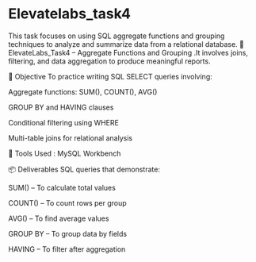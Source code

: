 # Elevatelabs_task4
 This task focuses on using SQL aggregate functions and grouping techniques to analyze and summarize data from a relational database. 
📘 ElevateLabs_Task4 – Aggregate Functions and Grouping .It involves joins, filtering, and data aggregation to produce meaningful reports.

🎯 Objective To practice writing SQL SELECT queries involving:

Aggregate functions: SUM(), COUNT(), AVG()

GROUP BY and HAVING clauses

Conditional filtering using WHERE

Multi-table joins for relational analysis

🧰 Tools Used : MySQL Workbench

📦 Deliverables SQL queries that demonstrate:

SUM() – To calculate total values

COUNT() – To count rows per group

AVG() – To find average values

GROUP BY – To group data by fields

HAVING – To filter after aggregation

